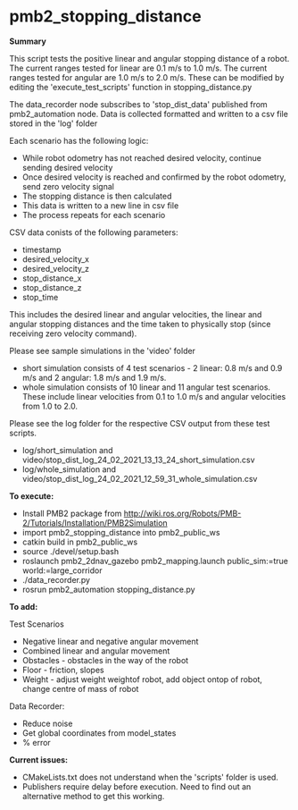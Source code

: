 # pmb2_stopping_distance

<strong>Summary</strong>

This script tests the positive linear and angular stopping distance of a robot. 
The current ranges tested for linear are 0.1 m/s to 1.0 m/s.
The current ranges tested for angular are 1.0 m/s to 2.0 m/s.
These can be modified by editing the 'execute_test_scripts' function in stopping_distance.py

The data_recorder node subscribes to 'stop_dist_data' published from pmb2_automation node. 
Data is collected formatted and written to a csv file stored in the 'log' folder

Each scenario has the following logic:
* While robot odometry has not reached desired velocity, continue sending desired velocity
* Once desired velocity is reached and confirmed by the robot odometry, send zero velocity signal
* The stopping distance is then calculated
* This data is written to a new line in csv file
* The process repeats for each scenario

CSV data conists of the following parameters:

* timestamp
* desired_velocity_x
* desired_velocity_z
* stop_distance_x
* stop_distance_z
* stop_time

This includes the desired linear and angular velocities, the linear and angular stopping distances and the time taken to physically stop (since receiving zero velocity command).

Please see sample simulations in the 'video' folder

* short simulation consists of 4 test scenarios - 2 linear: 0.8 m/s and 0.9 m/s and 2 angular: 1.8 m/s and 1.9 m/s. 
* whole simulation consists of 10 linear and 11 angular test scenarios. These include linear velocities from 0.1 to 1.0 m/s and angular velocities from 1.0 to 2.0.

Please see the log folder for the respective CSV output from these test scripts.

* log/short_simulation and video/stop_dist_log_24_02_2021_13_13_24_short_simulation.csv
* log/whole_simulation and video/stop_dist_log_24_02_2021_12_59_31_whole_simulation.csv

<strong>To execute:</strong>

* Install PMB2 package from http://wiki.ros.org/Robots/PMB-2/Tutorials/Installation/PMB2Simulation
* import pmb2_stopping_distance into pmb2_public_ws
* catkin build in pmb2_public_ws
* source ./devel/setup.bash
* roslaunch pmb2_2dnav_gazebo pmb2_mapping.launch public_sim:=true world:=large_corridor
* ./data_recorder.py
* rosrun pmb2_automation stopping_distance.py

<strong>To add:</strong>

Test Scenarios
* Negative linear and negative angular movement
* Combined linear and angular movement
* Obstacles - obstacles in the way of the robot
* Floor - friction, slopes
* Weight -  adjust weight weightof robot, add object ontop of robot, change centre of mass of robot

Data Recorder:

* Reduce noise
* Get global coordinates from model_states
* % error

<strong>Current issues:</strong>

* CMakeLists.txt does not understand when the 'scripts' folder is used.
* Publishers require delay before execution. Need to find out an alternative method to get this working.
